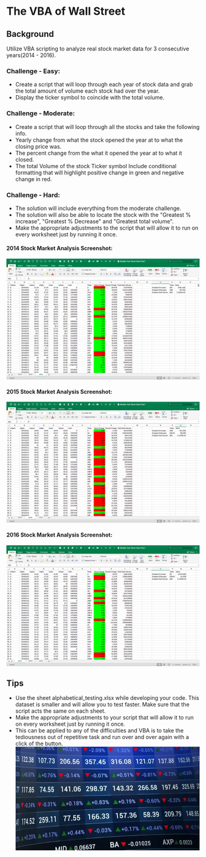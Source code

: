 # The VBA of Wall Street
## Background
Utilize VBA scripting to analyze real stock market data for 3 consecutive years(2014 - 2016). 
### Challenge - Easy:
- Create a script that will loop through each year of stock data and grab the total amount of volume each stock had over the year.
- Display the ticker symbol to coincide with the total volume.
### Challenge - Moderate:
- Create a script that will loop through all the stocks and take the following info.
- Yearly change from what the stock opened the year at to what the closing price was.
- The percent change from the what it opened the year at to what it closed.
- The total Volume of the stock Ticker symbol Include conditional formatting that will highlight positive change in green and negative change in red.
### Challenge - Hard:
- The solution will include everything from the moderate challenge.
- The solution will also be able to locate the stock with the "Greatest % increase", "Greatest % Decrease" and "Greatest total volume".
- Make the appropriate adjustments to the script that will allow it to run on every worksheet just by running it once. 
#### 2014 Stock Market Analysis Screenshot:
![alt tag](https://github.com/PetraLee2019/The-VBA-of-Wall-Street/blob/master/Images/Multiple%20Year%20Stock%20Data%202014.png?raw=true)
#### 2015 Stock Market Analysis Screenshot:
![alt tag](https://github.com/PetraLee2019/The-VBA-of-Wall-Street/blob/master/Images/Multiple%20Year%20Stock%20Data%202015.png?raw=true)
#### 2016 Stock Market Analysis Screenshot:
![alt tag](https://github.com/PetraLee2019/The-VBA-of-Wall-Street/blob/master/Images/Multiple%20Year%20Stock%20Data%202016.png?raw=true)

## Tips
- Use the sheet alphabetical_testing.xlsx while developing your code. This dataset is smaller and will allow you
to test faster. Make sure that the script acts the same on each sheet. 
- Make the appropriate adjustments to your script that will allow it to run on every worksheet just by running it once. 
- This can be applied to any of the difficulties and VBA is to take the tediousness out of repetitive task and run over and over again with a click of the button.
![alt tag](https://github.com/PetraLee2019/The-VBA-of-Wall-Street/blob/master/Images/Stock%20Market.jpg?raw=true)
